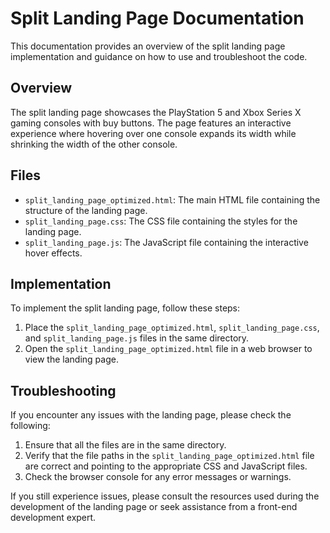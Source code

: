 # Split Landing Page Documentation

This documentation provides an overview of the split landing page implementation and guidance on how to use and troubleshoot the code.

## Overview

The split landing page showcases the PlayStation 5 and Xbox Series X gaming consoles with buy buttons. The page features an interactive experience where hovering over one console expands its width while shrinking the width of the other console.

## Files

- `split_landing_page_optimized.html`: The main HTML file containing the structure of the landing page.
- `split_landing_page.css`: The CSS file containing the styles for the landing page.
- `split_landing_page.js`: The JavaScript file containing the interactive hover effects.

## Implementation

To implement the split landing page, follow these steps:

1. Place the `split_landing_page_optimized.html`, `split_landing_page.css`, and `split_landing_page.js` files in the same directory.
2. Open the `split_landing_page_optimized.html` file in a web browser to view the landing page.

## Troubleshooting

If you encounter any issues with the landing page, please check the following:

1. Ensure that all the files are in the same directory.
2. Verify that the file paths in the `split_landing_page_optimized.html` file are correct and pointing to the appropriate CSS and JavaScript files.
3. Check the browser console for any error messages or warnings.

If you still experience issues, please consult the resources used during the development of the landing page or seek assistance from a front-end development expert.